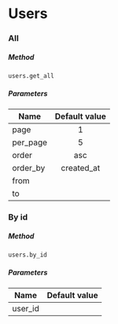 # Users

### All

##### Method

 `users.get_all` 

##### Parameters

| Name          | Default value |
| ------------- |:-------------:|
| page		      | 1             |
| per_page      | 5             |
| order         | asc           |
| order_by      | created_at    |
| from          |               |
| to            |               |


### By id

##### Method

 `users.by_id` 

##### Parameters

| Name          | Default value |
| ------------- |:-------------:|
| user_id       |               |